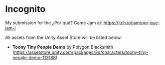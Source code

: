 # Incognito
My submission for the ¿Por qué? Game Jam at: https://itch.io/jam/por-que-jam-i

All assets from the Unity Asset Store will be listed below.

- **Toony Tiny People Demo** by Polygon Blacksmith (https://assetstore.unity.com/packages/3d/characters/toony-tiny-people-demo-113188)
